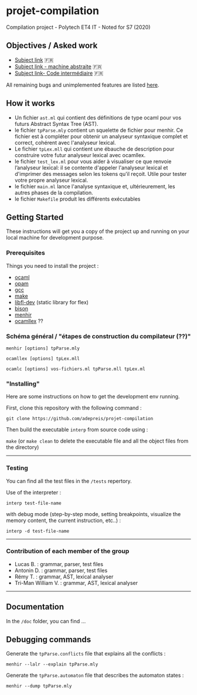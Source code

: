 # projet-compilation

Compilation project - Polytech ET4 IT - Noted for S7 (2020)

## Objectives / Asked work

- [Subject link](./projet_2020-21.pdf) :fr:
- [Subject link - machine abstraite](./ProjetCompilation.pdf) :fr:
- [Subject link- Code intermédiaire](./CodeInt.pdf) :fr:

All remaining bugs and unimplemented features are listed [here](https://github.com/adepreis/projet-compilation/issues).

## How it works

* Un fichier `ast.ml` qui contient des définitions de type ocaml pour vos futurs Abstract Syntax Tree (AST).
* le fichier `tpParse.mly` contient un squelette de fichier pour menhir. Ce fichier est à compléter pour obtenir un analyseur syntaxique complet et correct, cohérent avec l'analyseur lexical.
* Le fichier `tpLex.mll` qui contient une ébauche de description pour construire votre futur analyseur lexical avec ocamllex. 
* le fichier `test_lex.ml` pour vous aider à visualiser ce que renvoie l’analyseur lexical: il se contente d'appeler l'analyseur lexical et d'imprimer des messages selon les tokens qu'il reçoit. Utile pour tester votre propre analyseur lexical.
* le fichier `main.ml` lance l'analyse syntaxique et, ultérieurement, les autres phases de la compilation.
* le fichier `Makefile` produit les différents exécutables

## Getting Started

These instructions will get you a copy of the project up and running on your local machine for development purpose.

### Prerequisites

Things you need to install the project :

- [ocaml](https://ocaml.org/)
- [opam](https://opam.ocaml.org/)
- [gcc](https://gcc.gnu.org/)
- [make](http://www.gnu.org/software/make/)
- [libfl-dev](https://packages.debian.org/fr/jessie/libfl-dev) (static library for flex)
- [bison](https://www.gnu.org/software/bison/)
- [menhir](http://gallium.inria.fr/~fpottier/menhir/)
- [ocamllex](https://caml.inria.fr/pub/docs/manual-ocaml/lexyacc.html) ??

### Schéma général / "étapes de construction du compilateur (??)"

`menhir [options] tpParse.mly`

`ocamllex [options] tpLex.mll`

`ocamlc [options] vos-fichiers.ml tpParse.mll tpLex.ml`


### "Installing"

Here are some instructions on how to get the development env running.

First, clone this repository with the following command :

`git clone https://github.com/adepreis/projet-compilation`

Then build the executable `interp` from source code using :

`make` (or `make clean` to delete the executable file and all the object files from the directory)


---

### Testing

You can find all the test files in the `/tests` repertory.

Use of the interpreter :

`interp test-file-name`

with debug mode (step-by-step mode, setting breakpoints, visualize the memory content, the current instruction, etc..) :

`interp -d test-file-name`

---

### Contribution of each member of the group

- Lucas B. : grammar, parser, test files
- Antonin D. : grammar, parser, test files
- Rémy T. : grammar, AST, lexical analyser
- Tri-Man William V. : grammar, AST, lexical analyser


---

## Documentation

In the `/doc` folder, you can find ...

## Debugging commands

Generate the `tpParse.conflicts` file that explains all the conflicts :

`menhir --lalr --explain tpParse.mly`

Generate the `tpParse.automaton` file that describes the automaton states :

`menhir --dump tpParse.mly`
